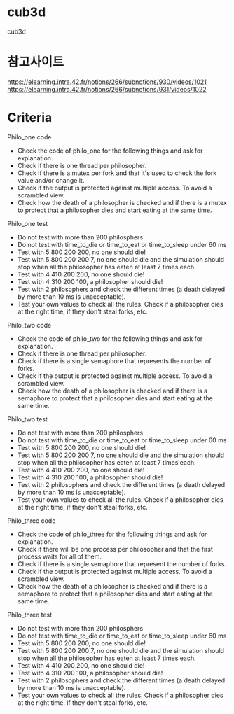 # cub3d
cub3d

# 참고사이트
https://elearning.intra.42.fr/notions/266/subnotions/930/videos/1021
https://elearning.intra.42.fr/notions/266/subnotions/931/videos/1022

# Criteria
Philo_one code
- Check the code of philo_one for the following things and ask for explanation.
- Check if there is one thread per philosopher.
- Check if there is a mutex per fork and that it's used to check the fork value and/or change it.
- Check if the output is protected against multiple access. To avoid a scrambled view.
- Check how the death of a philosopher is checked and if there is a mutex to protect that a philosopher dies and start eating at the same time.

Philo_one test
- Do not test with more than 200 philosphers
- Do not test with time_to_die or time_to_eat or time_to_sleep under 60 ms
- Test with 5 800 200 200, no one should die!
- Test with 5 800 200 200 7, no one should die and the simulation should stop when all the philosopher has eaten at least 7 times each.
- Test with 4 410 200 200, no one should die!
- Test with 4 310 200 100, a philosopher should die!
- Test with 2 philosophers and check the different times (a death delayed by more than 10 ms is unacceptable).
- Test your own values to check all the rules. Check if a philosopher dies at the right time, if they don't steal forks, etc.

Philo_two code
- Check the code of philo_two for the following things and ask for explanation.
- Check if there is one thread per philosopher.
- Check if there is a single semaphore that represents the number of forks.
- Check if the output is protected against multiple access. To avoid a scrambled view.
- Check how the death of a philosopher is checked and if there is a semaphore to protect that a philosopher dies and start eating at the same time.

Philo_two test
- Do not test with more than 200 philosphers
- Do not test with time_to_die or time_to_eat or time_to_sleep under 60 ms
- Test with 5 800 200 200, no one should die!
- Test with 5 800 200 200 7, no one should die and the simulation should stop when all the philosopher has eaten at least 7 times each.
- Test with 4 410 200 200, no one should die!
- Test with 4 310 200 100, a philosopher should die!
- Test with 2 philosophers and check the different times (a death delayed by more than 10 ms is unacceptable).
- Test your own values to check all the rules. Check if a philosopher dies at the right time, if they don't steal forks, etc.

Philo_three code
- Check the code of philo_three for the following things and ask for explanation.
- Check if there will be one process per philosopher and that the first process waits for all of them.
- Check if there is a single semaphore that represent the number of forks.
- Check if the output is protected against multiple access. To avoid a scrambled view.
- Check how the death of a philosopher is checked and if there is a semaphore to protect that a philosopher dies and start eating at the same time.

Philo_three test
- Do not test with more than 200 philosphers
- Do not test with time_to_die or time_to_eat or time_to_sleep under 60 ms
- Test with 5 800 200 200, no one should die!
- Test with 5 800 200 200 7, no one should die and the simulation should stop when all the philosopher has eaten at least 7 times each.
- Test with 4 410 200 200, no one should die!
- Test with 4 310 200 100, a philosopher should die!
- Test with 2 philosophers and check the different times (a death delayed by more than 10 ms is unacceptable).
- Test your own values to check all the rules. Check if a philosopher dies at the right time, if they don't steal forks, etc.
